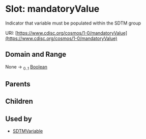 
# Slot: mandatoryValue


Indicator that variable must be populated within the SDTM group

URI: [https://www.cdisc.org/cosmos/1-0/mandatoryValue](https://www.cdisc.org/cosmos/1-0/mandatoryValue)


## Domain and Range

None &#8594;  <sub>0..1</sub> [Boolean](types/Boolean.md)

## Parents


## Children


## Used by

 * [SDTMVariable](SDTMVariable.md)
